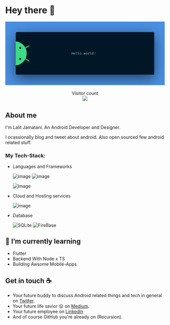 # Hey there :wave:

<img src="https://raw.githubusercontent.com/lalitjamatani/lalitjamatani/master/resources/banner.png" alt="Hello world">

<p align="center"> 
  Visitor count<br>
  <img src="https://profile-counter.glitch.me/lalitjamatani/count.svg" />
</p>

## About me

 I'm Lalit Jamatani. An Android Developer and Designer. <!--An Android Engineer at [DeliveryHero](https://www..com/). Community is :heart:. Code blooded animal, 1xEngineer :stuck_out_tongue: and :coffee: lover.  -->

I ocassionally blog and tweet about android. Also open sourced few android related stuff.  


### My Tech-Stack:
* Languages and Frameworks

  ![image](https://img.shields.io/badge/C%2B%2B-232671E5?style=for-the-badge&logo=c%2B%2B&logoColor=white)
  ![image](https://img.shields.io/badge/Java-%23FF9900?style=for-the-badge&logo=Java&logoColor=white)
  <!-- ![image](https://img.shields.io/badge/Dart-00599C?style=for-the-badge&logo=dart&logoColor=white) -->
  ![image](https://img.shields.io/badge/JavaScript-F7DF1E?style=for-the-badge&logo=javascript&logoColor=black)
  <!-- ![image](https://img.shields.io/badge/Flutter-4285F4?style=for-the-badge&logo=Flutter&logoColor=white) -->

* Cloud and Hosting services

  ![image](https://img.shields.io/badge/Google_Cloud-4285F4?style=for-the-badge&logo=google-cloud&logoColor=white)
  <!-- <img alt="AWS" src="https://img.shields.io/badge/AWS%20-%23FF9900.svg?&style=for-the-badge&logo=amazon-aws&logoColor=white"/> -->
<!-- 
* Backend Frameworks

  ![image](https://img.shields.io/badge/Node.js-339933?style=for-the-badge&logo=nodedotjs&logoColor=white)
  ![image](https://img.shields.io/badge/npm-CB3837?style=for-the-badge&logo=npm&logoColor=white) -->
  <!-- ![image](https://img.shields.io/badge/Typescript-%2307405e?style=for-the-badge&logo=typescript&logoColor=white)
  ![image](https://img.shields.io/badge/Express.js-000000?style=for-the-badge&logo=express&logoColor=white) -->


* Database

  <img alt="SQLite" src ="https://img.shields.io/badge/sqlite-%2307405e.svg?&style=for-the-badge&logo=sqlite&logoColor=white"/>
  <img alt="FireBase" src ="https://img.shields.io/badge/Firebase-FFCB2B?style=for-the-badge&logo=firebase&logoColor=black"/>
  <!-- <img alt="postGres" src ="https://img.shields.io/badge/PostgreSQL-000000?style=for-the-badge&logo=PostgreSQL&logoColor=white"/> -->
  <!-- <img alt="MongoDB" src ="https://img.shields.io/badge/MongoDB-4EA94B?style=for-the-badge&logo=mongodb&logoColor=white"/> -->
<!-- 
* CI (Continous integration) / CD (Continuous delivery)

  <img alt="GitHub Actions" src="https://img.shields.io/badge/github%20actions%20-%232671E5.svg?&style=for-the-badge&logo=github%20actions&logoColor=white"/> -->

## 🌱 I’m currently learning

* Flutter
* Backend With Node x TS 
* Building Awsome Mobile-Apps

## Get in touch :coffee:

- Your future buddy to discuss Android related things and tech in general on [Twitter](https://twitter.com/LalitJamatani).
- Your future life savior :stuck_out_tongue: on [Medium](https://medium.com/@lalitjamatani).
- Your future employee on [LinkedIn](https://www.linkedin.com/in/lalit-jamatani/)
- And of course GitHub you're already on (Recursion).
